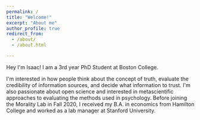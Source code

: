```yaml
---
permalink: /
title: "Welcome!"
excerpt: "About me"
author_profile: true
redirect_from: 
  - /about/
  - /about.html

---
```


Hey I'm Isaac! I am a 3rd year PhD Student at Boston College.

I'm interested in how people think about the concept of truth, evaluate the credibility of information sources, and decide what information to trust. I'm also passionate about open science and interested in metascientific approaches to evaluating the methods used in psychology. Before joining the Morality Lab in Fall 2020, I received my B.A. in economics from Hamilton College and worked as a lab manager at Stanford University.

